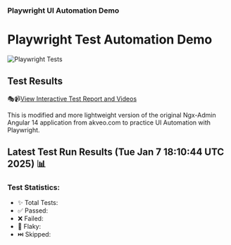 ### Playwright UI Automation Demo

# Playwright Test Automation Demo
![Playwright Tests](https://github.com/jyriruohoniemi/PlaywrightDemo/actions/workflows/workflow.yml/badge.svg)

## Test Results
🎭📹[View Interactive Test Report and Videos](https://jyriruohoniemi.github.io/PlaywrightDemo)

This is modified and more lightweight version of the original Ngx-Admin Angular 14 application from akveo.com to practice UI Automation with Playwright.

## Latest Test Run Results (Tue Jan  7 18:10:44 UTC 2025) 📊

### Test Statistics:
- ✨ Total Tests: 
- ✅ Passed: 
- ❌ Failed: 
- 🔄 Flaky: 
- ⏭️ Skipped: 
